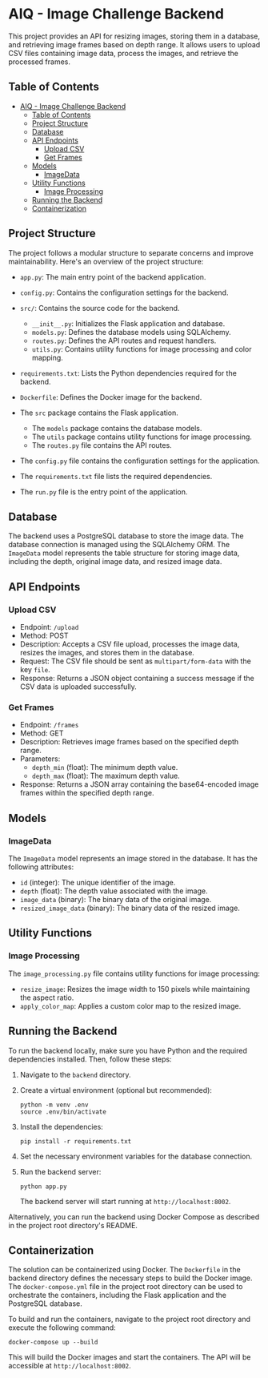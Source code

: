 
# AIQ - Image Challenge Backend

This project provides an API for resizing images, storing them in a database, and retrieving image frames based on depth range. It allows users to upload CSV files containing image data, process the images, and retrieve the processed frames.

## Table of Contents

- [AIQ - Image Challenge Backend](#aiq---image-challenge-backend)
  - [Table of Contents](#table-of-contents)
  - [Project Structure](#project-structure)
  - [Database](#database)
  - [API Endpoints](#api-endpoints)
    - [Upload CSV](#upload-csv)
    - [Get Frames](#get-frames)
  - [Models](#models)
    - [ImageData](#imagedata)
  - [Utility Functions](#utility-functions)
    - [Image Processing](#image-processing)
  - [Running the Backend](#running-the-backend)
  - [Containerization](#containerization)

## Project Structure

The project follows a modular structure to separate concerns and improve maintainability. Here's an overview of the project structure:

- `app.py`: The main entry point of the backend application.
- `config.py`: Contains the configuration settings for the backend.
- `src/`: Contains the source code for the backend.
  - `__init__.py`: Initializes the Flask application and database.
  - `models.py`: Defines the database models using SQLAlchemy.
  - `routes.py`: Defines the API routes and request handlers.
  - `utils.py`: Contains utility functions for image processing and color mapping.
- `requirements.txt`: Lists the Python dependencies required for the backend.
- `Dockerfile`: Defines the Docker image for the backend.

- The `src` package contains the Flask application.
  - The `models` package contains the database models.
  - The `utils` package contains utility functions for image processing.
  - The `routes.py` file contains the API routes.
- The `config.py` file contains the configuration settings for the application.
- The `requirements.txt` file lists the required dependencies.
- The `run.py` file is the entry point of the application.

## Database

The backend uses a PostgreSQL database to store the image data. The database connection is managed using the SQLAlchemy ORM. The `ImageData` model represents the table structure for storing image data, including the depth, original image data, and resized image data.

## API Endpoints

### Upload CSV

- Endpoint: `/upload`
- Method: POST
- Description: Accepts a CSV file upload, processes the image data, resizes the images, and stores them in the database.
- Request: The CSV file should be sent as `multipart/form-data` with the key `file`.
- Response: Returns a JSON object containing a success message if the CSV data is uploaded successfully.

### Get Frames

- Endpoint: `/frames`
- Method: GET
- Description: Retrieves image frames based on the specified depth range.
- Parameters:
  - `depth_min` (float): The minimum depth value.
  - `depth_max` (float): The maximum depth value.
- Response: Returns a JSON array containing the base64-encoded image frames within the specified depth range.

## Models

### ImageData

The `ImageData` model represents an image stored in the database. It has the following attributes:

- `id` (integer): The unique identifier of the image.
- `depth` (float): The depth value associated with the image.
- `image_data` (binary): The binary data of the original image.
- `resized_image_data` (binary): The binary data of the resized image.

## Utility Functions

### Image Processing

The `image_processing.py` file contains utility functions for image processing:

- `resize_image`: Resizes the image width to 150 pixels while maintaining the aspect ratio.
- `apply_color_map`: Applies a custom color map to the resized image.

## Running the Backend

To run the backend locally, make sure you have Python and the required dependencies installed. Then, follow these steps:

1. Navigate to the `backend` directory.
2. Create a virtual environment (optional but recommended):

    ```
    python -m venv .env
    source .env/bin/activate
    ```

3. Install the dependencies:

    ```
    pip install -r requirements.txt
    ```

4. Set the necessary environment variables for the database connection.
5. Run the backend server:

    ```
    python app.py
    ```

    The backend server will start running at `http://localhost:8002`.

Alternatively, you can run the backend using Docker Compose as described in the project root directory's README.

## Containerization

The solution can be containerized using Docker. The `Dockerfile` in the backend directory defines the necessary steps to build the Docker image. The `docker-compose.yml` file in the project root directory can be used to orchestrate the containers, including the Flask application and the PostgreSQL database.

To build and run the containers, navigate to the project root directory and execute the following command:

```
docker-compose up --build
```

This will build the Docker images and start the containers. The API will be accessible at `http://localhost:8002`.
